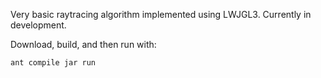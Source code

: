Very basic raytracing algorithm implemented using LWJGL3. Currently in development.

Download, build, and then run with:
```
ant compile jar run
```